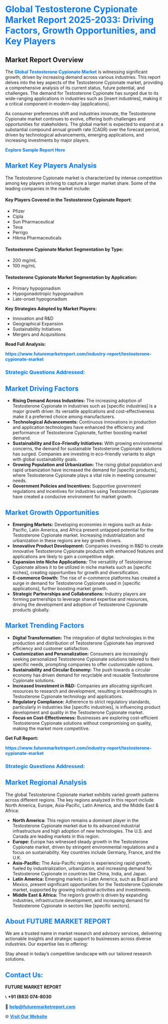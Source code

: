 <h1 style="color: #007BFF;">Global Testosterone Cypionate Market Report 2025-2033: Driving Factors, Growth Opportunities, and Key Players</h1>

<section id="overview">
<h2>Market Report Overview</h2>
<p>The <a href="https://www.futuremarketreport.com/industry-report/testosterone-cypionate-market" style="color: #007BFF; text-decoration: none;"><strong>Global Testosterone Cypionate Market</strong></a> is witnessing significant growth, driven by increasing demand across various industries. This report delves into the key aspects of the Testosterone Cypionate market, providing a comprehensive analysis of its current status, future potential, and challenges. The demand for Testosterone Cypionate has surged due to its wide-ranging applications in industries such as [insert industries], making it a critical component in modern-day [applications].</p>
<p>As consumer preferences shift and industries innovate, the Testosterone Cypionate market continues to evolve, offering both challenges and opportunities for stakeholders. The global market is expected to expand at a substantial compound annual growth rate (CAGR) over the forecast period, driven by technological advancements, emerging applications, and increasing investments by major players.</p>
</section>

<section id="overview">
<p><a href="https://www.futuremarketreport.com/request-sample/reportId=92259" style="color: #007BFF; text-decoration: none;"><strong>Explore Sample Report Here</strong></a></p>
</section>

<section id="key-players">
<h2 style="color: #007BFF;">Market Key Players Analysis</h2>
<p>The Testosterone Cypionate market is characterized by intense competition among key players striving to capture a larger market share. Some of the leading companies in the market include:</p>
<h4>Key Players Covered in the Testosterone Cypionate Report:</h4>
<ul><li>Pfizer</li><li>Cipla</li><li>Sun Pharmaceutical</li><li>Teva</li><li>Perrigo</li><li>Hikma Pharmaceuticals</li></ul>
<h4>Testosterone Cypionate Market Segmentation by Type:</h4>
<ul><li>200 mg/mL</li><li>100 mg/mL</li></ul>

<h4>Testosterone Cypionate Market Segmentation by Application:</h4>
<ul><li>Primary hypogonadism</li><li>Hypogonadotropic hypogonadism</li><li>Late-onset hypogonadism</li></ul>
<p><strong>Key Strategies Adopted by Market Players:</strong></p>
<ul>
<li>Innovation and R&D</li>
<li>Geographical Expansion</li>
<li>Sustainability Initiatives</li>
<li>Mergers and Acquisitions</li>
</ul>
</section>

<section>
<p><strong>Read Full Analysis: </strong></p><a href="https://www.futuremarketreport.com/industry-report/testosterone-cypionate-market" style="color: #007BFF; text-decoration: none;"><strong>https://www.futuremarketreport.com/industry-report/testosterone-cypionate-market</strong></a>
<h3 style="color: #007BFF;">Strategic Questions Addressed:</h3>
</section>

<section id="driving-factors">
<h2 style="color: #007BFF;">Market Driving Factors</h2>
<ul>
<li><strong>Rising Demand Across Industries:</strong> The increasing adoption of Testosterone Cypionate in industries such as [specific industries] is a major growth driver. Its versatile applications and cost-effectiveness make it a preferred choice among manufacturers.</li>
<li><strong>Technological Advancements:</strong> Continuous innovations in production and application technologies have enhanced the efficiency and performance of Testosterone Cypionate, further boosting market demand.</li>
<li><strong>Sustainability and Eco-Friendly Initiatives:</strong> With growing environmental concerns, the demand for sustainable Testosterone Cypionate solutions has surged. Companies are investing in eco-friendly variants to align with global sustainability goals.</li>
<li><strong>Growing Population and Urbanization:</strong> The rising global population and rapid urbanization have increased the demand for [specific products], where Testosterone Cypionate plays a vital role in meeting consumer needs.</li>
<li><strong>Government Policies and Incentives:</strong> Supportive government regulations and incentives for industries using Testosterone Cypionate have created a conducive environment for market growth.</li>
</ul>
</section>

<section id="growth-opportunities">
<h2 style="color: #007BFF;">Market Growth Opportunities</h2>
<ul>
<li><strong>Emerging Markets:</strong> Developing economies in regions such as Asia-Pacific, Latin America, and Africa present untapped potential for the Testosterone Cypionate market. Increasing industrialization and urbanization in these regions are key growth drivers.</li>
<li><strong>Innovative Product Development:</strong> Companies investing in R&D to create innovative Testosterone Cypionate products with enhanced features and applications are likely to gain a competitive edge.</li>
<li><strong>Expansion into Niche Applications:</strong> The versatility of Testosterone Cypionate allows it to be utilized in niche markets such as [specific niches], creating opportunities for growth and diversification.</li>
<li><strong>E-commerce Growth:</strong> The rise of e-commerce platforms has created a surge in demand for Testosterone Cypionate used in [specific applications], further boosting market growth.</li>
<li><strong>Strategic Partnerships and Collaborations:</strong> Industry players are forming partnerships to leverage shared expertise and resources, driving the development and adoption of Testosterone Cypionate products globally.</li>
</ul>
</section>

<section id="trending-factors">
<h2 style="color: #007BFF;">Market Trending Factors</h2>
<ul>
<li><strong>Digital Transformation:</strong> The integration of digital technologies in the production and distribution of Testosterone Cypionate has improved efficiency and customer satisfaction.</li>
<li><strong>Customization and Personalization:</strong> Consumers are increasingly seeking personalized Testosterone Cypionate solutions tailored to their specific needs, prompting companies to offer customizable options.</li>
<li><strong>Sustainability and Circular Economy:</strong> The push towards a circular economy has driven demand for recyclable and reusable Testosterone Cypionate solutions.</li>
<li><strong>Increased Investment in R&D:</strong> Companies are allocating significant resources to research and development, resulting in breakthroughs in Testosterone Cypionate technology and applications.</li>
<li><strong>Regulatory Compliance:</strong> Adherence to strict regulatory standards, particularly in industries like [specific industries], is influencing product development and quality in the Testosterone Cypionate market.</li>
<li><strong>Focus on Cost-Effectiveness:</strong> Businesses are exploring cost-efficient Testosterone Cypionate solutions without compromising on quality, making the market more competitive.</li>
</ul>
</section>

<section>
<p><strong>Get Full Report: </strong></p><a href="https://www.futuremarketreport.com/industry-report/testosterone-cypionate-market" style="color: #007BFF; text-decoration: none;"><strong>https://www.futuremarketreport.com/industry-report/testosterone-cypionate-market</strong></a>
<h3 style="color: #007BFF;">Strategic Questions Addressed:</h3>
</section>


<section id="regional-analysis">
<h2 style="color: #007BFF;">Market Regional Analysis</h2>
<p>The global Testosterone Cypionate market exhibits varied growth patterns across different regions. The key regions analyzed in this report include North America, Europe, Asia-Pacific, Latin America, and the Middle East & Africa:</p>
<ul>
<li><strong>North America:</strong> This region remains a dominant player in the Testosterone Cypionate market due to its advanced industrial infrastructure and high adoption of new technologies. The U.S. and Canada are leading markets in this region.</li>
<li><strong>Europe:</strong> Europe has witnessed steady growth in the Testosterone Cypionate market, driven by stringent environmental regulations and a focus on sustainability. Key countries include Germany, France, and the U.K.</li>
<li><strong>Asia-Pacific:</strong> The Asia-Pacific region is experiencing rapid growth, fueled by industrialization, urbanization, and increasing demand for Testosterone Cypionate in countries like China, India, and Japan.</li>
<li><strong>Latin America:</strong> Emerging markets in Latin America, such as Brazil and Mexico, present significant opportunities for the Testosterone Cypionate market, supported by growing industrial activities and investments.</li>
<li><strong>Middle East & Africa:</strong> The region’s growth is driven by expanding industries, infrastructure development, and increasing demand for Testosterone Cypionate in sectors like [specific sectors].</li>
</ul>
</section>

<footer>
<h2 style="color: #007BFF;">About FUTURE MARKET REPORT</h2>
<p>We are a trusted name in market research and advisory services, delivering actionable insights and strategic support to businesses across diverse industries. Our expertise lies in offering:</p>

<p>Stay ahead in today’s competitive landscape with our tailored research solutions.</p>

<h2 style="color: #007BFF;">Contact Us:</h2>
<p><strong>FUTURE MARKET REPORT</strong></p>
<p>📞 <strong>+91 (883) 074-8030</strong></p>
<p>📧 <strong><a href="mailto:help@futuremarketreport.com" style="color: #007BFF;">help@futuremarketreport.com</a></strong></p>
<p>🌐 <strong><a href="https://www.futuremarketreport.com/" style="color: #007BFF;">Visit Our Website</a></strong></p>
</footer>